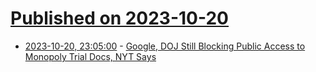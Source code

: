 # [Published on 2023-10-20](index.md)

* [2023-10-20, 23:05:00](https://soylentnews.org/article.pl?sid=23/10/20/0346204&from=rss) - [Google, DOJ Still Blocking Public Access to Monopoly Trial Docs, NYT Says](https://soylentnews.org/article.pl?sid=23/10/20/0346204&from=rss)
